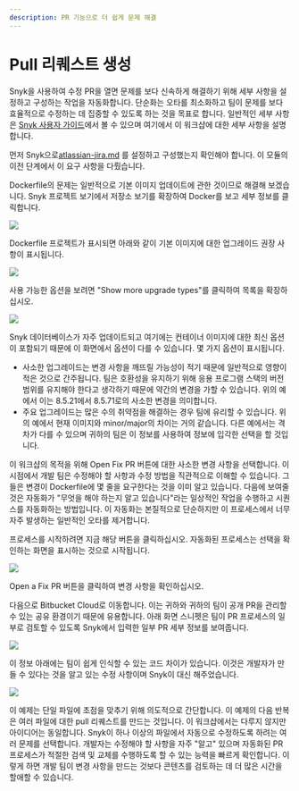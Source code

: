 ```yaml
---
description: PR 기능으로 더 쉽게 문제 해결
---
```


# Pull 리퀘스트 생성

Snyk을 사용하여 수정 PR을 열면 문제를 보다 신속하게 해결하기 위해 세부 사항을 설정하고 구성하는 작업을 자동화합니다. 단순화는 오타를 최소화하고 팀이 문제를 보다 효율적으로 수정하는 데 집중할 수 있도록 하는 것을 목표로 합니다. 일반적인 세부 사항은 [Snyk 사용자 가이드](../../../../)에서 볼 수 있으며 여기에서 이 워크샵에 대한 세부 사항을 설명합니다.

먼저 Snyk으로[atlassian-jira.md](../../../getting-started/atlassian-integrations/atlassian-jira.md "mention") 를 설정하고 구성했는지 확인해야 합니다. 이 모듈의 이전 단계에서 이 요구 사항을 다뤘습니다.

Dockerfile의 문제는 일반적으로 기본 이미지 업데이트에 관한 것이므로 해결해 보겠습니다. Snyk 프로젝트 보기에서 저장소 보기를 확장하여 Docker를 보고 세부 정보를 클릭합니다.

![](<../../../../.gitbook/assets/image (63).png>)

Dockerfile 프로젝트가 표시되면 아래와 같이 기본 이미지에 대한 업그레이드 권장 사항이 표시됩니다.

![](<../../../../.gitbook/assets/image (87) (2).png>)

사용 가능한 옵션을 보려면 "Show more upgrade types"를 클릭하여 목록을 확장하십시오.

![](<../../../../.gitbook/assets/image (74).png>)

Snyk 데이터베이스가 자주 업데이트되고 여기에는 컨테이너 이미지에 대한 최신 옵션이 포함되기 때문에 이 화면에서 옵션이 다를 수 있습니다. 몇 가지 옵션이 표시됩니다.

* 사소한 업그레이드는 변경 사항을 깨뜨릴 가능성이 적기 때문에 일반적으로 영향이 적은 것으로 간주됩니다. 팀은 호환성을 유지하기 위해 응용 프로그램 스택의 버전 범위를 유지해야 한다고 생각하기 때문에 약간의 변경을 가할 수 있습니다. 위의 예에서 이는 8.5.21에서 8.5.71로의 사소한 변경을 의미합니다.
* 주요 업그레이드는 많은 수의 취약점을 해결하는 경우 팀에 유리할 수 있습니다. 위의 예에서 현재 이미지와 minor/major의 차이는 거의 같습니다. 다른 예에서는 격차가 다를 수 있으며 귀하의 팀은 이 정보를 사용하여 정보에 입각한 선택을 할 것입니다.

이 워크샵의 목적을 위해 Open Fix PR 버튼에 대한 사소한 변경 사항을 선택합니다. 이 시점에서 개발 팀은 수정해야 할 사항과 수정 방법을 직관적으로 이해할 수 있습니다. 그들은 변경이 Dockerfile에 몇 줄을 요구한다는 것을 이미 알고 있습니다. 다음에 보여줄 것은 자동화가 "무엇을 해야 하는지 알고 있습니다"라는 일상적인 작업을 수행하고 시퀀스를 자동화하는 방법입니다. 이 자동화는 본질적으로 단순하지만 이 프로세스에서 너무 자주 발생하는 일반적인 오타를 제거합니다.

프로세스를 시작하려면 지금 해당 버튼을 클릭하십시오. 자동화된 프로세스는 선택을 확인하는 화면을 표시하는 것으로 시작됩니다.

![](<../../../../.gitbook/assets/image (62).png>)

Open a Fix PR 버튼을 클릭하여 변경 사항을 확인하십시오.

다음으로 Bitbucket Cloud로 이동합니다. 이는 귀하와 귀하의 팀이 공개 PR을 관리할 수 있는 공유 환경이기 때문에 유용합니다. 아래 화면 스니펫은 팀이 PR 프로세스의 일부로 검토할 수 있도록 Snyk에서 입력한 일부 PR 세부 정보를 보여줍니다.

![](<../../../../.gitbook/assets/image (80).png>)

이 정보 아래에는 팀이 쉽게 인식할 수 있는 코드 차이가 있습니다. 이것은 개발자가 만들 수 있다는 것을 알고 있는 수정 사항이며 Snyk이 대신 해주었습니다.

![](<../../../../.gitbook/assets/image (84).png>)

이 예제는 단일 파일에 초점을 맞추기 위해 의도적으로 간단합니다. 이 예제의 다음 반복은 여러 파일에 대한 pull 리퀘스트를 만드는 것입니다. 이 워크샵에서는 다루지 않지만 아이디어는 동일합니다. Snyk이 하나 이상의 파일에서 자동으로 수정하도록 하려는 여러 문제를 선택합니다. 개발자는 수정해야 할 사항을 자주 "알고" 있으며 자동화된 PR 프로세스가 적절한 검색 및 교체를 수행하도록 할 수 있는 능력을 빠르게 확인합니다. 이렇게 하면 개발 팀이 변경 사항을 만드는 것보다 콘텐츠를 검토하는 데 더 많은 시간을 할애할 수 있습니다.
